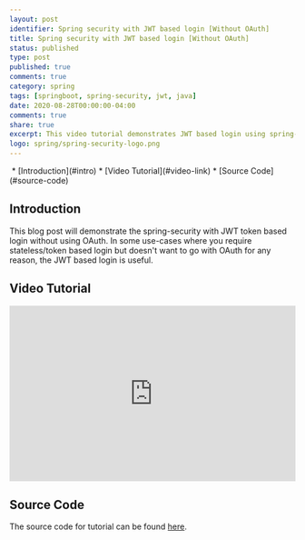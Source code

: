 ```yaml
---
layout: post
identifier: Spring security with JWT based login [Without OAuth]
title: Spring security with JWT based login [Without OAuth]
status: published
type: post
published: true
comments: true
category: spring
tags: [springboot, spring-security, jwt, java]
date: 2020-08-28T00:00:00-04:00
comments: true
share: true
excerpt: This video tutorial demonstrates JWT based login using spring-security. 
logo: spring/spring-security-logo.png
---
```

<style>
.videoWrapper {
    position: relative;
    padding-bottom: 56.25%; /* 16:9 */
    padding-top: 25px;
    height: 0;
}
.videoWrapper iframe {
    position: absolute;
    top: 0;
    left: 0;
    width: 100%;
    height: 100%;
}
</style>
<img src="/public/images/spring/OAuthFlow.png" height="1" width="0">
* [Introduction](#intro)
* [Video Tutorial](#video-link)
* [Source Code](#source-code)

## Introduction <a name="intro"></a>
This blog post will demonstrate the spring-security with JWT token based login without using OAuth. In some use-cases where you require stateless/token based login
 but doesn't want to go with OAuth for any reason, the JWT based login is useful.
 
## Video Tutorial<a name="video-link"></a>

<div class="videoWrapper">
    <iframe width="560" height="315" src="https://www.youtube.com/embed/-h9jdXfP9Zc" frameborder="0" allow="accelerometer; autoplay; encrypted-media; gyroscope; picture-in-picture" allowfullscreen></iframe>
</div>

## Source Code<a name="source-code"></a>

The source code for tutorial can be found [here](https://github.com/jeetmp3/tutorials/tree/master/spring-security-jwt-login). 
